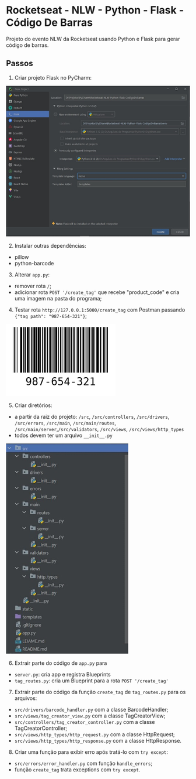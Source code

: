 # Rocketseat - NLW - Python - Flask - Código De Barras

Projeto do evento NLW da Rocketseat usando Python e Flask para gerar código de barras.

## Passos
1. Criar projeto Flask no PyCharm:

![Image-1-PyCharm-InitProject](imgs/Img-1-PyCharm-Init.jpg)

2. Instalar outras dependências:
- pillow
- python-barcode

3. Alterar `app.py`:
- remover rota `/`;
- adicionar rota `POST '/create_tag'` que recebe "product_code" e cria uma imagem na pasta do programa;

4. Testar rota `http://127.0.0.1:5000/create_tag` com Postman passando ```{"tag path": "987-654-321"}```;

![imgs/Img-2-Test-987-654-32](imgs/Img-2-Test-987-654-321.jpg)

5. Criar diretórios:
- a partir da raiz do projeto: `/src`, `/src/controllers`, `/src/drivers`, `/src/errors`, `/src/main`, 
  `/src/main/routes`, `/src/main/server`,`/src/validators`, `/src/views`, `/src/views/http_types`
- todos devem ter um arquivo `__init__.py`

![imgs/Img-3-Directories.jpg](imgs/Img-3-Directories.jpg)

6. Extrair parte do código de `app.py` para 
- `server.py`: cria app e registra Blueprints
- `tag_routes.py`: cria um Blueprint para a rota `POST '/create_tag'`

7. Extrair parte do código da função `create_tag` de `tag_routes.py` para os arquivos:
- `src/drivers/barcode_handler.py` com a classe BarcodeHandler;
- `src/views/tag_creator_view.py` com a classe TagCreatorView;
- `src/controllers/tag_creator_controller.py` com a classe TagCreatorController;
- `src/views/http_types/http_request.py` com a classe HttpRequest;
- `src/views/http_types/http_response.py` com a classe HttpResponse.

8. Criar uma função para exibir erro após tratá-lo com `try except`:
- `src/errors/error_handler.py` com função `handle_errors`;
- função `create_tag` trata exceptions com `try except`.

